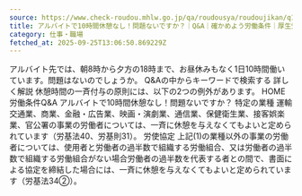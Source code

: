 ```yaml
---
source: https://www.check-roudou.mhlw.go.jp/qa/roudousya/roudoujikan/q1.html
title: アルバイトで10時間休憩なし！問題ないですか？｜Q&A｜確かめよう労働条件｜厚生労働省
category: 仕事・職場
fetched_at: 2025-09-25T13:06:50.869229Z
---
```

アルバイト先では、朝8時から夕方の18時まで、お昼休みもなく1日10時間働いています。問題はないのでしょうか。
Q&Aの中からキーワードで検索する
詳しく解説
休憩時間の一斉付与の原則には、以下の2つの例外があります。
HOME
労働条件Q&A
アルバイトで10時間休憩なし！問題ないですか？
特定の業種 運輸交通業、商業、金融・広告業、映画・演劇業、通信業、保健衛生業、接客娯楽業、官公署の事業の労働者については、一斉に休憩を与えなくてもよいと定められています（労基法40、労基則31）。
労使協定 上記(1)の業種以外の事業の労働者については、使用者と労働者の過半数で組織する労働組合、又は労働者の過半数で組織する労働組合がない場合労働者の過半数を代表する者との間で、書面による協定を締結した場合には、一斉に休憩を与えなくてもよいと定められています（労基法34②）。
